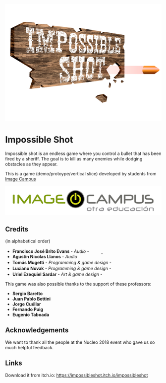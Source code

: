 <p align="center">
<img src="logo.png" alt="PONER NOMBRE DEL JUEGO ACA"/>
</p>

# Impossible Shot

Impossible shot is an endless game where you control a bullet that has been fired by a sheriff. The goal is to kill as many enemies while dodging  obstacles as they appear.

This is a game (demo/protoype/vertical slice) developed by students from <a href="https://www.imagecampus.edu.ar/">Image Campus</a>

<p align="center">
  <a href="https://www.imagecampus.edu.ar/">
    <img src="logo-image-campus.png" alt="Image Campus"/>
  </a> 
</p>


## Credits
(in alphabetical order)
- **Francisco José Brito Evans** - *Audio* - <a href="https://www.linkedin.com/in/francisco-brito-evans-70218436/  "><img height="16" width="16" src="https://unpkg.com/simple-icons@latest/icons/linkedin.svg" /></a> <a href="https://www.facebook.com/pacobrito"><img height="16" width="16" src="https://unpkg.com/simple-icons@latest/icons/facebook.svg" /> <a href="https://soundcloud.com/francisco-brito-evans"><img height="16" width="16" src="https://unpkg.com/simple-icons@latest/icons/soundcloud.svg" /></a>
- **Agustin Nicolas Llanos** - *Audio*
- **Tomás Mugetti** - *Programming & game design* - <a href="https://www.linkedin.com/in/tom%C3%A1s-mugetti-515378174"><img height="16" width="16" src="https://unpkg.com/simple-icons@latest/icons/linkedin.svg" /></a> <a href="https://github.com/TMugetti"><img height="16" width="16" src="https://unpkg.com/simple-icons@latest/icons/github.svg" /></a>
- **Luciano Novak** - *Programming & game design* - <a href="https://www.linkedin.com/in/luciano-novak-95986616b"><img height="16" width="16" src="https://unpkg.com/simple-icons@latest/icons/linkedin.svg" /></a> <a href="https://github.com/Luciano94"><img height="16" width="16" src="https://unpkg.com/simple-icons@latest/icons/github.svg" /></a>
- **Uriel Ezequiel Sardar** - *Art & game design* - <a href="https://www.linkedin.com/in/uriel-sardar-5043b6136"><img height="16" width="16" src="https://unpkg.com/simple-icons@latest/icons/linkedin.svg" /></a> <a href="https://www.artstation.com/screi"><img height="16" width="16" src="https://unpkg.com/simple-icons@latest/icons/artstation.svg" /></a> <a href="https://www.instagram.com/screiblus"><img height="16" width="16" src="https://unpkg.com/simple-icons@latest/icons/instagram.svg" /></a>
<!--- - **Nombre Apellido** - *Testing* - <a href="LINK A RED"><img height="16" width="16" src="https://unpkg.com/simple-icons@latest/icons/linkedin.svg" /></a> <a href="LINK A RED"><img height="16" width="16" src="https://unpkg.com/simple-icons@latest/icons/facebook.svg" /></a> <a href="LINK A RED"><img height="16" width="16" src="https://unpkg.com/simple-icons@latest/icons/twitter.svg" /></a> <a href="LINK A RED"><img height="16" width="16" src="https://unpkg.com/simple-icons@latest/icons/github.svg" /></a> <a href="LINK A RED"><img height="16" width="16" src="https://unpkg.com/simple-icons@latest/icons/behance.svg" /></a> <a href="LINK A RED"><img height="16" width="16" src="https://unpkg.com/simple-icons@latest/icons/artstation.svg" /></a> --->


This game was also possible thanks to the support of these professors:

- **Sergio Baretto**
- **Juan Pablo Bettini**
- **Jorge Cuéllar**
- **Fernando Puig**
- **Eugenio Taboada**


## Acknowledgements

We want to thank all the people at the Nucleo 2018 event who gave us so much helpful feedback. 


## Links

Download it from itch.io: https://impossibleshot.itch.io/impossibleshot
